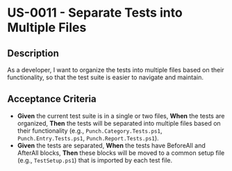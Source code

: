 # US-0011 - Separate Tests into Multiple Files

## Description

As a developer, I want to organize the tests into multiple files based on their functionality, so that the test suite is easier to navigate and maintain.

## Acceptance Criteria

* **Given** the current test suite is in a single or two files,
  **When** the tests are organized,
  **Then** the tests will be separated into multiple files based on their functionality (e.g., `Punch.Category.Tests.ps1`, `Punch.Entry.Tests.ps1`, `Punch.Report.Tests.ps1`).
* **Given** the tests are separated,
  **When** the tests have BeforeAll and AfterAll blocks,
  **Then** these blocks will be moved to a common setup file (e.g., `TestSetup.ps1`) that is imported by each test file.
